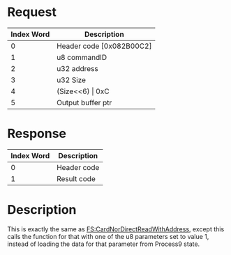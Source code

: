 # Request

| Index Word | Description                |
|------------|----------------------------|
| 0          | Header code \[0x082B00C2\] |
| 1          | u8 commandID               |
| 2          | u32 address                |
| 3          | u32 Size                   |
| 4          | (Size\<\<6) \| 0xC         |
| 5          | Output buffer ptr          |

# Response

| Index Word | Description |
|------------|-------------|
| 0          | Header code |
| 1          | Result code |

# Description

This is exactly the same as
[FS:CardNorDirectReadWithAddress](FS:CardNorDirectReadWithAddress "wikilink"),
except this calls the function for that with one of the u8 parameters
set to value 1, instead of loading the data for that parameter from
Process9 state.